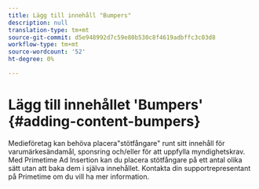```yaml
---
title: Lägg till innehåll "Bumpers"
description: null
translation-type: tm+mt
source-git-commit: d5e948992d7c59e80b530c8f4619adbffc3c03d8
workflow-type: tm+mt
source-wordcount: '52'
ht-degree: 0%

---
```



# Lägg till innehållet &#39;Bumpers&#39; {#adding-content-bumpers}

Medieföretag kan behöva placera&quot;stötfångare&quot; runt sitt innehåll för varumärkesändamål, sponsring och/eller för att uppfylla myndighetskrav. Med Primetime Ad Insertion kan du placera stötfångare på ett antal olika sätt utan att baka dem i själva innehållet. Kontakta din supportrepresentant på Primetime om du vill ha mer information.
